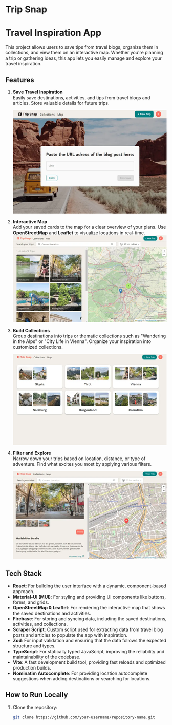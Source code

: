 # Trip Snap

# Travel Inspiration App

This project allows users to save tips from travel blogs, organize them in collections, and view them on an interactive map. Whether you're planning a trip or gathering ideas, this app lets you easily manage and explore your travel inspiration.

## Features

1. **Save Travel Inspiration**  
   Easily save destinations, activities, and tips from travel blogs and articles. Store valuable details for future trips.
   
   ![Trip Add New](./src/images/add_new.webp)

3. **Interactive Map**  
   Add your saved cards to the map for a clear overview of your plans. Use **OpenStreetMap** and **Leaflet** to visualize locations in real-time.
   ![Trip Map List](./src/images/map_list.webp)

4. **Build Collections**  
   Group destinations into trips or thematic collections such as "Wandering in the Alps" or "City Life in Vienna". Organize your inspiration into customized collections.
   
   ![Trip Collections](./src/images/collections.webp)

6. **Filter and Explore**  
   Narrow down your trips based on location, distance, or type of adventure. Find what excites you most by applying various filters.
   
   ![Trip Detail](./src/images/trip_detail.webp)

## Tech Stack

- **React**: For building the user interface with a dynamic, component-based approach.
- **Material-UI (MUI)**: For styling and providing UI components like buttons, forms, and grids.
- **OpenStreetMap & Leaflet**: For rendering the interactive map that shows the saved destinations and activities.
- **Firebase**: For storing and syncing data, including the saved destinations, activities, and collections.
- **Scraper Script**: Custom script used for extracting data from travel blog posts and articles to populate the app with inspiration.
- **Zod**: For input validation and ensuring that the data follows the expected structure and types.
- **TypeScript**: For statically typed JavaScript, improving the reliability and maintainability of the codebase.
- **Vite**: A fast development build tool, providing fast reloads and optimized production builds.
- **Nominatim Autocomplete**: For providing location autocomplete suggestions when adding destinations or searching for locations.

## How to Run Locally

1. Clone the repository:

   ```bash
   git clone https://github.com/your-username/repository-name.git

